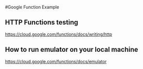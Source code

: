 #Google Function Example
## HTTP Functions testing
https://cloud.google.com/functions/docs/writing/http
## How to run emulator on your local machine
https://cloud.google.com/functions/docs/emulator
